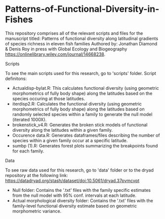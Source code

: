 # Patterns-of-Functional-Diversity-in-Fishes

This repository comprises all of the relevant scripts and files for the manuscript titled: 
Patterns of functional diversity along latitudinal gradients of species richness in eleven fish families
Authored by: Jonathan Diamond & Denis Roy in press with Global Ecology and Biogeography https://onlinelibrary.wiley.com/journal/14668238.

Scripts

To see the main scripts used for this research, go to 'scripts' folder. 
Script definitons:

* Actualdisp-bylat.R: This calculates functional diversity (using geometric morphometrics of fully body shape) along the latitudes based on the species occuring at those latitudes.
* iterdisp2.R: Calculates the functional diversity (using geometric morphometrics of fully body shape) along the latitudes based on randomly selected species within a family to generate the null model (iterated 1000X).
* brokenstick_v4.R: Generates the broken stick models of functional diversity along the latitudes within a given family.
* Occurence data.R: Generates dataframes/files describing the number of species within a given family occur at a specific latitude. 
* sumbp (1).R: Generates forest plots summarizing the breakpoints found for each family.

Data 

To see raw data used for this research, go to 'data' folder or to the dryad repository at the following link:
https://datadryad.org/stash/dataset/doi:10.5061/dryad.37pvmcvpt

* Null folder: Contains the '.txt' files with the family specific estimates from the null model with 95% conf. intervals at each latitude.
* Actual morphological diversity folder: Contains the '.txt' files with the family-level functional diversity estimate based on geometric morphometric variance. 

